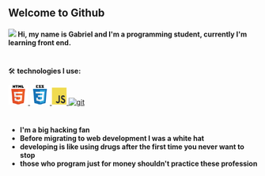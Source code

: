 ## Welcome to Github

#### <img src="https://user-images.githubusercontent.com/42378118/110234147-e3259600-7f4e-11eb-95be-0c4047144dea.gif" width="20"> Hi, my name is Gabriel and I'm a programming student, currently I'm learning front end.

# 

:hammer_and_wrench: **technologies I use:**

<p align="left">
    <a href="https://github.com/Gabrielchris" target="_blank"> <img src="https://raw.githubusercontent.com/devicons/devicon/master/icons/html5/html5-original-wordmark.svg" alt="html5" width="40" height="40"/> </a>
    <a href="https://github.com/Gabrielchris" target="_blank"> <img src="https://raw.githubusercontent.com/devicons/devicon/master/icons/css3/css3-original-wordmark.svg" alt="css3" width="40" height="40"/> </a>
    <a href="https://github.com/Gabrielchris" target="_blank"> <img src="https://raw.githubusercontent.com/devicons/devicon/master/icons/javascript/javascript-original.svg" alt="javascript" width="30" height="35"/> </a>
 <a href="https://github.com/Gabrielchris" target="_blank"> <img src="https://www.vectorlogo.zone/logos/git-scm/git-scm-icon.svg" alt="git" width="30" height="36"/> </a>
 
 #
 
 - **I'm a big hacking fan**
 - **Before migrating to web development I was a white hat**
 - **developing is like using drugs after the first time you never want to stop**
 - **those who program just for money shouldn't practice these profession**
